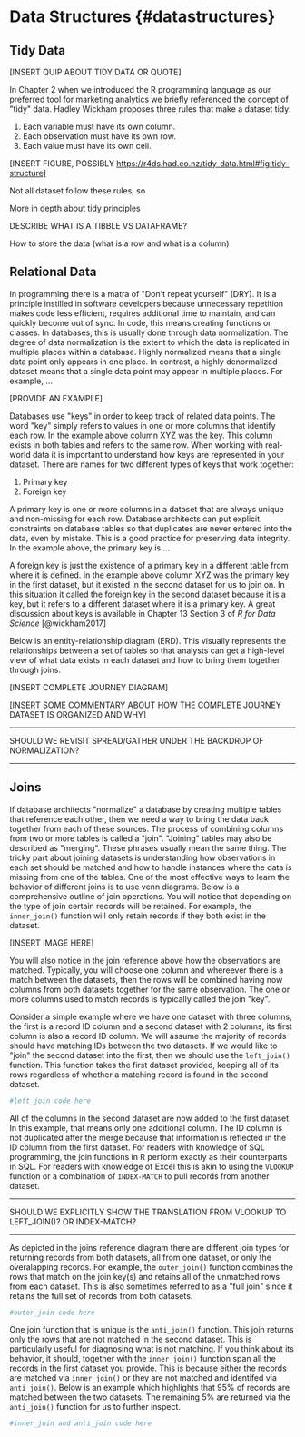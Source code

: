 
# Data Structures {#datastructures}

## Tidy Data

[INSERT QUIP ABOUT TIDY DATA OR QUOTE]

In Chapter 2 when we introduced the R programming language as our preferred tool 
for marketing analytics we briefly referenced the concept of "tidy" data. Hadley 
Wickham proposes three rules that make a dataset tidy:

 1. Each variable must have its own column.
 2. Each observation must have its own row.
 3. Each value must have its own cell.

[INSERT FIGURE, POSSIBLY https://r4ds.had.co.nz/tidy-data.html#fig:tidy-structure]

Not all dataset follow these rules, so 

More in depth about tidy principles

DESCRIBE WHAT IS A TIBBLE VS DATAFRAME?

How to store the data (what is a row and what is a column)

## Relational Data

In programming there is a matra of "Don't repeat yourself" (DRY). It is a principle 
instilled in software developers because unnecessary repetition makes code less 
efficient, requires additional time to maintain, and can quickly become out of sync. 
In code, this means creating functions or classes. In databases,  this is usually done 
through data normalization. The degree of data normalization is the extent to which 
the data is replicated in multiple places within a database. Highly normalized means 
that a single data point only appears in one place. In contrast, a highly denormalized 
dataset means that a single data point may appear in multiple places. For example, ...

[PROVIDE AN EXAMPLE]

Databases use "keys" in order to keep track of related data points. The word "key" 
simply refers to values in one or more columns that identify each row. In 
the example above column XYZ was the key. This column exists in both tables and 
refers to the same row. When working with real-world data it is important to understand 
how keys are represented in your dataset. There are names for two different types 
of keys that work together:  

  1. Primary key
  2. Foreign key
  
A primary key is one or more columns in a dataset that are always unique and non-missing 
for each row. Database architects can put explicit constraints on database tables 
so that duplicates are never entered into the data, even by mistake. This is a 
good practice for preserving data integrity. In the example above, the primary key 
is ... 

A foreign key is just the existence of a primary key in a different table from where 
it is defined. In the example above column XYZ was the primary key in the first dataset, 
but it existed in the second dataset for us to join on. In this situation it called the 
foreign key in the second dataset because it is a key, but it refers to a different dataset 
where it is a primary key. A great discussion about keys is available in Chapter 13 
Section 3 of *R for Data Science* [@wickham2017]

Below is an entity-relationship diagram (ERD). This visually represents the relationships 
between a set of tables so that analysts can get a high-level view of what data exists 
in each dataset and how to bring them together through joins. 

[INSERT COMPLETE JOURNEY DIAGRAM]

[INSERT SOME COMMENTARY ABOUT HOW THE COMPLETE JOURNEY DATASET IS ORGANIZED AND WHY]

***
SHOULD WE REVISIT SPREAD/GATHER UNDER THE BACKDROP OF NORMALIZATION?
***

## Joins

If database architects "normalize" a database by creating multiple tables that reference 
each other, then we need a way to bring the data back together from each of these 
sources. The process of combining columns from two or more tables is called a "join". 
"Joining" tables may also be described as "merging". These phrases usually mean the 
same thing. The tricky part about joining datasets is understanding how observations 
in each set should be matched and how to handle instances where the data is missing 
from one of the tables. One of the most effective ways to learn the behavior of different 
joins is to use venn diagrams. Below is a comprehensive outline of join operations. 
You will notice that depending on the type of join certain records will be retained. 
For example, the `inner_join()` function will only retain records if they both exist 
in the dataset. 

[INSERT IMAGE HERE]

You will also notice in the join reference above how the observations are matched. 
Typically, you will choose one column and whereever there is a match between the 
datasets, then the rows will be combined having now columns from both datasets together 
for the same observation. The one or more columns used to match records is typically 
called the join "key".

Consider a simple example where we have one dataset with three columns, the first 
is a record ID column and a second dataset with 2 columns, its first column is 
also a record ID column. We will assume the majority of records should have matching 
IDs between the two datasets. If we would like to "join" the second dataset into the 
first, then we should use the `left_join()` function. This function takes the first 
dataset provided, keeping all of its rows regardless of whether a matching record 
is found in the second dataset. 


```r
#left_join code here
```

All of the columns in the second dataset are now added to the first dataset. In 
this example, that means only one additional column. The ID column is not duplicated 
after the merge because that information is reflected in the ID column from the 
first dataset. For readers with knowledge of SQL programming, the join functions 
in R perform exactly as their counterparts in SQL. For readers with knowledge of 
Excel this is akin to using the `VLOOKUP` function or a combination of `INDEX-MATCH` 
to pull records from another dataset.

***
SHOULD WE EXPLICITLY SHOW THE TRANSLATION FROM VLOOKUP TO LEFT_JOIN()? OR INDEX-MATCH?
***

As depicted in the joins reference diagram there are different join types for 
returning records from both datasets, all from one dataset, or only the overalapping 
records. For example, the `outer_join()` function combines the rows that match on the 
join key(s) and retains all of the unmatched rows from each dataset. This is also 
sometimes referred to as a "full join" since it retains the full set of records 
from both datasets.


```r
#outer_join code here
```

One join function that is unique is the `anti_join()` function. This join returns 
only the rows that are not matched in the second dataset. This is particularly useful 
for diagnosing what is not matching. If you think about its behavior, it should, 
together with the `inner_join()` function span all the records in the first dataset 
you provide. This is because either the records are matched via `inner_join()` or 
they are not matched and identifed via `anti_join()`. Below is an example which 
highlights that 95% of records are matched between the two datasets. The remaining 
5% are returned via the `anti_join()` function for us to further inspect.


```r
#inner_join and anti_join code here
```
